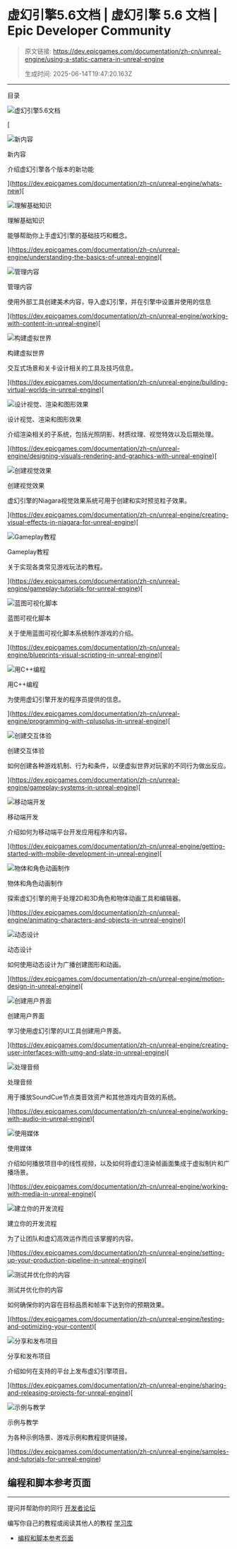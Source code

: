 # 虚幻引擎5.6文档 | 虚幻引擎 5.6 文档 | Epic Developer Community

> 原文链接: https://dev.epicgames.com/documentation/zh-cn/unreal-engine/using-a-static-camera-in-unreal-engine
> 
> 生成时间: 2025-06-14T19:47:20.163Z

---

目录

![虚幻引擎5.6文档](https://dev.epicgames.com/community/api/documentation/image/f160e66a-4d40-4507-84bf-2e4e25c92660?resizing_type=fill&width=1920&height=335)

[

![新内容](https://dev.epicgames.com/community/api/documentation/image/00e11713-e172-491b-9c6a-5548b65fcce6?resizing_type=fit&width=640&height=640)

新内容

介绍虚幻引擎各个版本的新功能





](https://dev.epicgames.com/documentation/zh-cn/unreal-engine/whats-new)[

![理解基础知识](https://dev.epicgames.com/community/api/documentation/image/e2813097-11a1-4faa-bead-71ca530b33ad?resizing_type=fit&width=640&height=640)

理解基础知识

能够帮助你上手虚幻引擎的基础技巧和概念。





](https://dev.epicgames.com/documentation/zh-cn/unreal-engine/understanding-the-basics-of-unreal-engine)[

![管理内容](https://dev.epicgames.com/community/api/documentation/image/5d9325be-28f8-493a-abaa-a852cfdb9600?resizing_type=fit&width=640&height=640)

管理内容

使用外部工具创建美术内容，导入虚幻引擎，并在引擎中设置并使用的信息





](https://dev.epicgames.com/documentation/zh-cn/unreal-engine/working-with-content-in-unreal-engine)[

![构建虚拟世界](https://dev.epicgames.com/community/api/documentation/image/909537d2-ae94-4cbe-bd68-aa20e54a5a55?resizing_type=fit&width=640&height=640)

构建虚拟世界

交互式场景和关卡设计相关的工具及技巧信息。





](https://dev.epicgames.com/documentation/zh-cn/unreal-engine/building-virtual-worlds-in-unreal-engine)[

![设计视觉、渲染和图形效果](https://dev.epicgames.com/community/api/documentation/image/c3f84596-e583-408d-89c9-4a797dfa3e0a?resizing_type=fit&width=640&height=640)

设计视觉、渲染和图形效果

介绍渲染相关的子系统，包括光照阴影、材质纹理、视觉特效以及后期处理。





](https://dev.epicgames.com/documentation/zh-cn/unreal-engine/designing-visuals-rendering-and-graphics-with-unreal-engine)[

![创建视觉效果](https://dev.epicgames.com/community/api/documentation/image/19dab511-9b5c-4eb2-b8bd-199fb41c7e81?resizing_type=fit&width=640&height=640)

创建视觉效果

虚幻引擎的Niagara视觉效果系统可用于创建和实时预览粒子效果。





](https://dev.epicgames.com/documentation/zh-cn/unreal-engine/creating-visual-effects-in-niagara-for-unreal-engine)[

![Gameplay教程](https://dev.epicgames.com/community/api/documentation/image/5f744580-3c8f-4a4c-b50d-92ce1643d6b6?resizing_type=fit&width=640&height=640)

Gameplay教程

关于实现各类常见游戏玩法的教程。





](https://dev.epicgames.com/documentation/zh-cn/unreal-engine/gameplay-tutorials-for-unreal-engine)[

![蓝图可视化脚本](https://dev.epicgames.com/community/api/documentation/image/a7cce2f7-f09a-4340-b3f4-2a5d4823bc46?resizing_type=fit&width=640&height=640)

蓝图可视化脚本

关于使用蓝图可视化脚本系统制作游戏的介绍。





](https://dev.epicgames.com/documentation/zh-cn/unreal-engine/blueprints-visual-scripting-in-unreal-engine)[

![用C++编程](https://dev.epicgames.com/community/api/documentation/image/e62ed1a7-b25b-4016-b694-52c264e86e6b?resizing_type=fit&width=640&height=640)

用C++编程

为使用虚幻引擎开发的程序员提供的信息。





](https://dev.epicgames.com/documentation/zh-cn/unreal-engine/programming-with-cplusplus-in-unreal-engine)[

![创建交互体验](https://dev.epicgames.com/community/api/documentation/image/0eda86f3-ba7f-4874-8cc5-635e5528cabf?resizing_type=fit&width=640&height=640)

创建交互体验

如何创建各种游戏机制、行为和条件，以便虚拟世界对玩家的不同行为做出反应。





](https://dev.epicgames.com/documentation/zh-cn/unreal-engine/gameplay-systems-in-unreal-engine)[

![移动端开发](https://dev.epicgames.com/community/api/documentation/image/c4115781-264f-4e89-ab6c-0b2a369aa246?resizing_type=fit&width=640&height=640)

移动端开发

介绍如何为移动端平台开发应用程序和内容。





](https://dev.epicgames.com/documentation/zh-cn/unreal-engine/getting-started-with-mobile-development-in-unreal-engine)[

![物体和角色动画制作](https://dev.epicgames.com/community/api/documentation/image/3124bb09-d7f4-43ba-a393-a64b874c47b9?resizing_type=fit&width=640&height=640)

物体和角色动画制作

探索虚幻引擎的用于处理2D和3D角色和物体动画工具和编辑器。





](https://dev.epicgames.com/documentation/zh-cn/unreal-engine/animating-characters-and-objects-in-unreal-engine)[

![动态设计](https://dev.epicgames.com/community/api/documentation/image/994cc226-7cb9-475a-9822-abad10f26d01?resizing_type=fit&width=640&height=640)

动态设计

如何使用动态设计为广播创建图形和动画。





](https://dev.epicgames.com/documentation/zh-cn/unreal-engine/motion-design-in-unreal-engine)[

![创建用户界面](https://dev.epicgames.com/community/api/documentation/image/c8da64c0-86ce-4407-998b-c3093c1e2b46?resizing_type=fit&width=640&height=640)

创建用户界面

学习使用虚幻引擎的UI工具创建用户界面。





](https://dev.epicgames.com/documentation/zh-cn/unreal-engine/creating-user-interfaces-with-umg-and-slate-in-unreal-engine)[

![处理音频](https://dev.epicgames.com/community/api/documentation/image/ba42c917-636d-40f2-ad09-d570fa3a81bb?resizing_type=fit&width=640&height=640)

处理音频

用于播放SoundCue节点类音效资产和其他游戏内音效的系统。





](https://dev.epicgames.com/documentation/zh-cn/unreal-engine/working-with-audio-in-unreal-engine)[

![使用媒体](https://dev.epicgames.com/community/api/documentation/image/6d721253-d757-4747-b198-db9d0e1be515?resizing_type=fit&width=640&height=640)

使用媒体

介绍如何播放项目中的线性视频，以及如何将虚幻渲染帧画面集成于虚拟制片和广播场景。





](https://dev.epicgames.com/documentation/zh-cn/unreal-engine/working-with-media-in-unreal-engine)[

![建立你的开发流程](https://dev.epicgames.com/community/api/documentation/image/133895fd-502f-4752-8248-6fc0ef6c20a1?resizing_type=fit&width=640&height=640)

建立你的开发流程

为了让团队和虚幻高效运作而应该掌握的内容。





](https://dev.epicgames.com/documentation/zh-cn/unreal-engine/setting-up-your-production-pipeline-in-unreal-engine)[

![测试并优化你的内容](https://dev.epicgames.com/community/api/documentation/image/08e147b7-4ad0-4a64-9a37-0d05286faa85?resizing_type=fit&width=640&height=640)

测试并优化你的内容

如何确保你的内容在目标品质和帧率下达到你的预期效果。





](https://dev.epicgames.com/documentation/zh-cn/unreal-engine/testing-and-optimizing-your-content)[

![分享和发布项目](https://dev.epicgames.com/community/api/documentation/image/0a4358f4-f9d3-4663-9bf9-5476f64cd3da?resizing_type=fit&width=640&height=640)

分享和发布项目

介绍如何在支持的平台上发布虚幻引擎项目。





](https://dev.epicgames.com/documentation/zh-cn/unreal-engine/sharing-and-releasing-projects-for-unreal-engine)[

![示例与教学](https://dev.epicgames.com/community/api/documentation/image/bea1bf2f-50ab-4f66-a4e2-d7c116b54675?resizing_type=fit&width=640&height=640)

示例与教学

为各种示例场景、游戏示例和教程提供链接。





](https://dev.epicgames.com/documentation/zh-cn/unreal-engine/samples-and-tutorials-for-unreal-engine)

## 编程和脚本参考页面

* * *

提问并帮助你的同行 [开发者论坛](https://forums.unrealengine.com/categories?tag=unreal-engine)

编写你自己的教程或阅读其他人的教程 [学习库](https://dev.epicgames.com/community/unreal-engine/learning)

-   [编程和脚本参考页面](/documentation/zh-cn/unreal-engine/unreal-engine-5-6-documentation#programming-and-scripting-reference)
